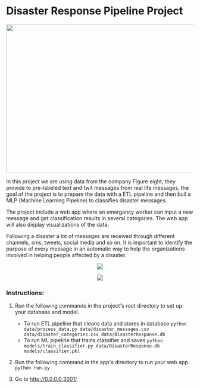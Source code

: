 # Disaster Response Pipeline Project
<p align="center">
  <img width="560" height="400" src="https://www.tetratech.com/en/images/emergency-management-and-disaster-recovery-mk14-204-3-650.jpg?blobheader=image/jpeg">
</p>

In this project we are using data from the company Figure eight, they provide to pre-labeled text and twit messages from real life messages, the goal of the project is to prepare the data with a ETL pipeline and then buil a MLP (Machine Learning Pipeline) to  classifies disaster messages.

The project include a web app where an emergency worker can input a new message and get classification results in several categories. The web app will also display visualizations of the data.

Following a disaster a lot of messages are received through different channels, sms, tweets, social media and so on. It is important to identify the purpose of every message in an automatic way to help the organizations involved in helping people affected by a disaster. 

<p align="center">
  <img  src="https://i.ibb.co/WHf9PKd/disaster.png">
</p>

<p align="center">
  <img  src="https://i.ibb.co/9q20N0R/disaster-images.png)">
</p>

### Instructions:
1. Run the following commands in the project's root directory to set up your database and model.

    - To run ETL pipeline that cleans data and stores in database
        `python data/process_data.py data/disaster_messages.csv data/disaster_categories.csv data/DisasterResponse.db`
    - To run ML pipeline that trains classifier and saves
        `python models/train_classifier.py data/DisasterResponse.db models/classifier.pkl`

2. Run the following command in the app's directory to run your web app.
    `python run.py`

3. Go to http://0.0.0.0:3001/
